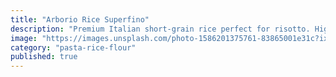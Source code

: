 ```yaml
---
title: "Arborio Rice Superfino"
description: "Premium Italian short-grain rice perfect for risotto. High starch content creates the ideal creamy consistency."
image: "https://images.unsplash.com/photo-1586201375761-83865001e31c?ixlib=rb-4.0.3&auto=format&fit=crop&w=800&q=80"
category: "pasta-rice-flour"
published: true
---
```


